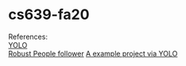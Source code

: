 # cs639-fa20

References:  
[YOLO](https://pjreddie.com/darknet/yolo/)  
[Robust People follower](https://github.com/sijanz/robust_people_follower)
[A example project via YOLO](https://sites.google.com/view/2018s-wisc-cs766-project-yolo/home)
